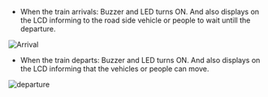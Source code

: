 - When the train arrivals: Buzzer and LED turns ON. And also displays on the LCD informing to the road side vehicle or people to wait untill the departure.

![Arrival](https://user-images.githubusercontent.com/98875082/156937235-01a343f7-71cd-433b-9557-6cba3a61d580.PNG)




- When the train departs: Buzzer and LED turns ON. And also displays on the LCD informing that the vehicles or people can move.

![departure](https://user-images.githubusercontent.com/98875082/156937236-7c4b2173-ff33-4a19-8f1e-3e4c775c59d8.PNG)
